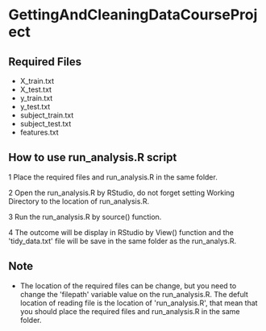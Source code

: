 # GettingAndCleaningDataCourseProject

## Required Files

* X_train.txt
* X_test.txt
* y_train.txt
* y_test.txt
* subject_train.txt
* subject_test.txt
* features.txt

## How to use run_analysis.R script

1 Place the required files and run_analysis.R in the same folder.

2 Open the run_analysis.R by RStudio, do not forget setting Working Directory to the location of run_analysis.R.

3 Run the run_analysis.R by source() function.

4 The outcome will be display in RStudio by View() function and the 'tidy_data.txt' file will be save in the same folder as the run_analys.R.

## Note

* The location of the required files can be change, but you need to change the 'filepath' variable value on the run_analysis.R.
  The defult location of reading file is the location of 'run_analysis.R', that mean that you should 
  place the required files and run_analysis.R in the same folder.
